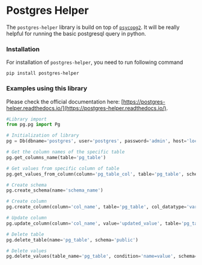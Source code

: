 # Postgres Helper

The `postgres-helper` library is build on top of [`psycopg2`](https://github.com/psycopg/psycopg2/). It will be really helpful for running the basic postgresql query in python.

### Installation

For installation of `postgres-helper`, you need to run following command

```shell
pip install postgres-helper
```

### Examples using this library

Please check the official documentation here: [https://postgres-helper.readthedocs.io/](https://postgres-helper.readthedocs.io/).

```python
#Library import
from pg.pg import Pg

# Initialization of library
pg = Db(dbname='postgres', user='postgres', password='admin', host='localhost', port='5432')

# Get the column names of the specific table
pg.get_columns_name(table='pg_table')

# Get values from specific column of table
pg.get_values_from_column(column='pg_table_col', table='pg_table', schema='public')

# Create schema
pg.create_schema(name='schema_name')

# Create column
pg.create_column(column='col_name', table='pg_table', col_datatype='varchar', schema='public')

# Update column
pg.update_column(column='col_name', value='updated_value', table='pg_table', where_column='where_col', where_value="where_val", schema='public')

# Delete table
pg.delete_table(name='pg_table', schema='public')

# Delete values
pg.delete_values(table_name='pg_table', condition='name=value', schema='public')
```
